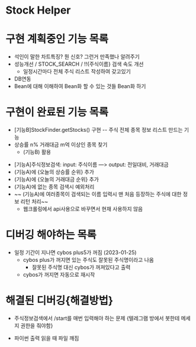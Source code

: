 # Stock Helper

# 구현 계획중인 기능 목록
- 석인이 말한 차트특징? 뭔 신호? 그런거 만족했나 알려주기
- 성능개선 / STOCK_SEARCH / !!{주식이름} 검색 속도 개선
  - 일정시간마다 전체 주식 리스트 작성하여 갖고있기
- DB연동
- Bean에 대해 이해하여 Bean화 할 수 있는 것들 Bean화 하기

# 구현이 완료된 기능 목록
- [기능B]StockFinder.getStocks() 구현 -- 주식 전체 종목 정보 리스트 만드는 기능
- 상승률 n% 거래대금 m억 이상인 종목 찾기
  - (기능B) 활용

* [기능A]주식정보검색: input: 주식이름 —> output: 전일대비, 거래대금
* (기능A)에 {오늘의 상승률 순위} 추가
* (기능A)에 {오늘의 거래대금 순위} 추가
* (기능A)에 없는 종목 검색시 예외처리
* ~~ (기능A)에 여러종목이 검색되는 이름 입력시 맨 처음 등장하는 주식에 대한 정보 리턴 처리~~ 
  - 웹크롤링에서 api사용으로 바꾸면서 현재 사용하지 않음



# 디버깅 해야하는 목록
  - 일정 기간이 지나면 cybos plus5가 꺼짐 (2023-01-25)
    - cybos plus가 꺼지면 있는 주식도 잘못된 주식명이라고 나옴
      - 잘못된 주식명 대신 cybos가 꺼져있다고 출력
    - cybos가 꺼지면 자동으로 재시작
# 해결된 디버깅{해결방법}

* 주식정보검색에서 /start를 매번 입력해야 하는 문제
{텔레그램 방에서 봇한테 메세지 권한을 줘야함}

- 파이썬 출력 읽을 때 파일 깨짐